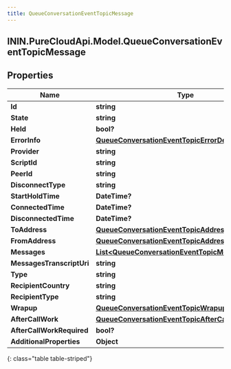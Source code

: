 ```yaml
---
title: QueueConversationEventTopicMessage
---
```

## ININ.PureCloudApi.Model.QueueConversationEventTopicMessage

## Properties

|Name | Type | Description | Notes|
|------------ | ------------- | ------------- | -------------|
| **Id** | **string** |  | [optional] |
| **State** | **string** |  | [optional] |
| **Held** | **bool?** |  | [optional] |
| **ErrorInfo** | [**QueueConversationEventTopicErrorDetails**](QueueConversationEventTopicErrorDetails.html) |  | [optional] |
| **Provider** | **string** |  | [optional] |
| **ScriptId** | **string** |  | [optional] |
| **PeerId** | **string** |  | [optional] |
| **DisconnectType** | **string** |  | [optional] |
| **StartHoldTime** | **DateTime?** |  | [optional] |
| **ConnectedTime** | **DateTime?** |  | [optional] |
| **DisconnectedTime** | **DateTime?** |  | [optional] |
| **ToAddress** | [**QueueConversationEventTopicAddress**](QueueConversationEventTopicAddress.html) |  | [optional] |
| **FromAddress** | [**QueueConversationEventTopicAddress**](QueueConversationEventTopicAddress.html) |  | [optional] |
| **Messages** | [**List&lt;QueueConversationEventTopicMessageDetails&gt;**](QueueConversationEventTopicMessageDetails.html) |  | [optional] |
| **MessagesTranscriptUri** | **string** |  | [optional] |
| **Type** | **string** |  | [optional] |
| **RecipientCountry** | **string** |  | [optional] |
| **RecipientType** | **string** |  | [optional] |
| **Wrapup** | [**QueueConversationEventTopicWrapup**](QueueConversationEventTopicWrapup.html) |  | [optional] |
| **AfterCallWork** | [**QueueConversationEventTopicAfterCallWork**](QueueConversationEventTopicAfterCallWork.html) |  | [optional] |
| **AfterCallWorkRequired** | **bool?** |  | [optional] |
| **AdditionalProperties** | **Object** |  | [optional] |
{: class="table table-striped"}


